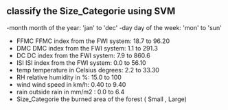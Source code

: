 ## classify the Size_Categorie using SVM
 -month	month of the year: 'jan' to 'dec'
 -day	day of the week: 'mon' to 'sun'
 - FFMC	FFMC index from the FWI system: 18.7 to 96.20
 - DMC	DMC index from the FWI system: 1.1 to 291.3
 - DC	DC index from the FWI system: 7.9 to 860.6
 - ISI	ISI index from the FWI system: 0.0 to 56.10
 - temp	temperature in Celsius degrees: 2.2 to 33.30
 - RH	relative humidity in %: 15.0 to 100
 - wind	wind speed in km/h: 0.40 to 9.40
 - rain	outside rain in mm/m2 : 0.0 to 6.4
 - Size_Categorie 	the burned area of the forest ( Small , Large)
